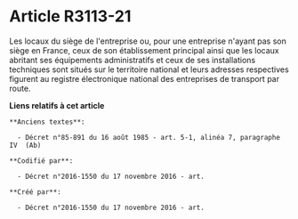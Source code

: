 # Article R3113-21

Les locaux du siège de l'entreprise ou, pour une entreprise n'ayant pas son siège en France, ceux de son établissement
principal ainsi que les locaux abritant ses équipements administratifs et ceux de ses installations techniques sont situés
sur le territoire national et leurs adresses respectives figurent au registre électronique national des entreprises de
transport par route.

**Liens relatifs à cet article**

	**Anciens textes**:

	  - Décret n°85-891 du 16 août 1985 - art. 5-1, alinéa 7, paragraphe IV  (Ab)

	**Codifié par**:

	  - Décret n°2016-1550 du 17 novembre 2016 - art.

	**Créé par**:

	  - Décret n°2016-1550 du 17 novembre 2016 - art.
